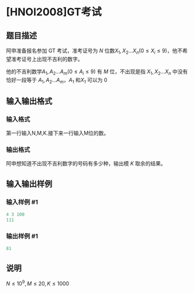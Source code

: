 # [HNOI2008]GT考试

## 题目描述

阿申准备报名参加 GT 考试，准考证号为 $N$ 位数$X_1,X_2…X_n(0\le X_i\le9)$，他不希望准考证号上出现不吉利的数字。

他的不吉利数学$A_1,A_2…A_m(0\le A_i\le 9)$ 有 $M$ 位，不出现是指 $X_1,X_2…X_n$ 中没有恰好一段等于 $A_1,A_2…A_m$，$A_1$ 和$X_1$ 可以为 $0$

## 输入输出格式

### 输入格式

第一行输入N,M,K.接下来一行输入M位的数。

### 输出格式

阿申想知道不出现不吉利数字的号码有多少种，输出模 $K$ 取余的结果。

## 输入输出样例

### 输入样例 #1

```cpp
4 3 100
111
```


### 输出样例 #1

```cpp
81
```


## 说明

$N\leq10^9,M\leq20,K\leq1000$

